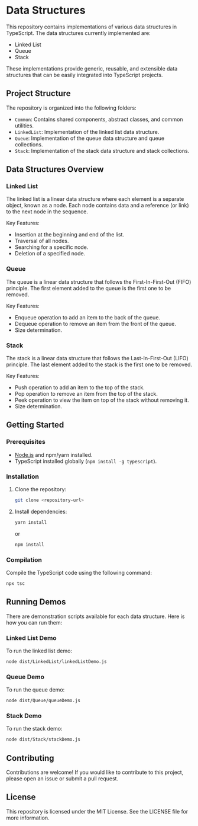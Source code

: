 # Data Structures

This repository contains implementations of various data structures in TypeScript. The data structures currently implemented are:

- Linked List
- Queue
- Stack

These implementations provide generic, reusable, and extensible data structures that can be easily integrated into TypeScript projects.

## Project Structure

The repository is organized into the following folders:

- `Common`: Contains shared components, abstract classes, and common utilities.
- `LinkedList`: Implementation of the linked list data structure.
- `Queue`: Implementation of the queue data structure and queue collections.
- `Stack`: Implementation of the stack data structure and stack collections.

## Data Structures Overview

### Linked List

The linked list is a linear data structure where each element is a separate object, known as a node. Each node contains data and a reference (or link) to the next node in the sequence.

Key Features:
- Insertion at the beginning and end of the list.
- Traversal of all nodes.
- Searching for a specific node.
- Deletion of a specified node.

### Queue

The queue is a linear data structure that follows the First-In-First-Out (FIFO) principle. The first element added to the queue is the first one to be removed.

Key Features:
- Enqueue operation to add an item to the back of the queue.
- Dequeue operation to remove an item from the front of the queue.
- Size determination.

### Stack

The stack is a linear data structure that follows the Last-In-First-Out (LIFO) principle. The last element added to the stack is the first one to be removed.

Key Features:
- Push operation to add an item to the top of the stack.
- Pop operation to remove an item from the top of the stack.
- Peek operation to view the item on top of the stack without removing it.
- Size determination.

## Getting Started

### Prerequisites

- [Node.js](https://nodejs.org/) and npm/yarn installed.
- TypeScript installed globally (`npm install -g typescript`).

### Installation

1. Clone the repository:
   ```sh
   git clone <repository-url>
   ```
2. Install dependencies:
   ```sh
   yarn install
   ```
   or
   ```sh
   npm install
   ```

### Compilation

Compile the TypeScript code using the following command:
```sh
npx tsc
```

## Running Demos

There are demonstration scripts available for each data structure. Here is how you can run them:

### Linked List Demo

To run the linked list demo:
```sh
node dist/LinkedList/linkedListDemo.js
```

### Queue Demo

To run the queue demo:
```sh
node dist/Queue/queueDemo.js
```

### Stack Demo

To run the stack demo:
```sh
node dist/Stack/stackDemo.js
```

## Contributing

Contributions are welcome! If you would like to contribute to this project, please open an issue or submit a pull request.

## License

This repository is licensed under the MIT License. See the LICENSE file for more information.

